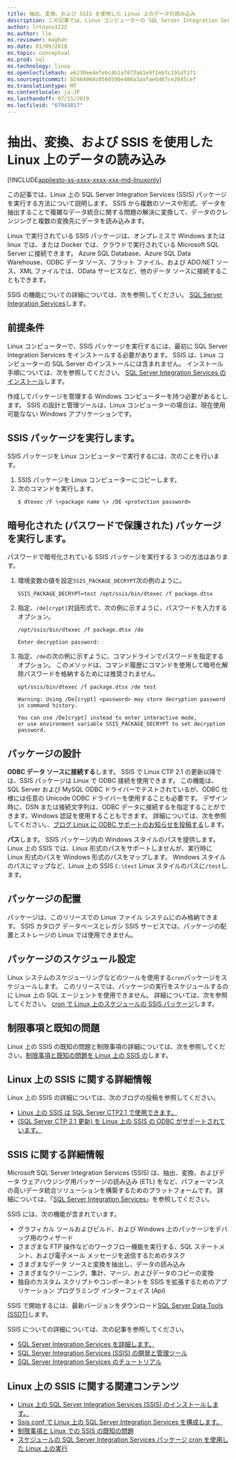 ```yaml
---
title: 抽出、変換、および SSIS を使用した Linux 上のデータの読み込み
description: この記事では、Linux コンピューターの SQL Server Integration Services (SSIS) をについて説明します
author: lrtoyou1223
ms.author: lle
ms.reviewer: maghan
ms.date: 01/09/2018
ms.topic: conceptual
ms.prod: sql
ms.technology: linux
ms.openlocfilehash: e6230ee4efebc4b1af873a61e9f2ebfc191df171
ms.sourcegitcommit: b2464064c0566590e486a3aafae6d67ce2645cef
ms.translationtype: MT
ms.contentlocale: ja-JP
ms.lasthandoff: 07/15/2019
ms.locfileid: "67943817"
---
```

# <a name="extract-transform-and-load-data-on-linux-with-ssis"></a>抽出、変換、および SSIS を使用した Linux 上のデータの読み込み

[!INCLUDE[appliesto-ss-xxxx-xxxx-xxx-md-linuxonly](../includes/appliesto-ss-xxxx-xxxx-xxx-md-linuxonly.md)]

この記事では、Linux 上の SQL Server Integration Services (SSIS) パッケージを実行する方法について説明します。 SSIS から複数のソースや形式、データを抽出することで複雑なデータ統合に関する問題の解決に変換して、データのクレンジングと複数の変換先にデータを読み込みます。 

Linux で実行されている SSIS パッケージは、オンプレミスで Windows または linux では、または Docker では、クラウドで実行されている Microsoft SQL Server に接続できます。 Azure SQL Database、Azure SQL Data Warehouse、ODBC データ ソース、フラット ファイル、および ADO.NET ソース、XML ファイルでは、OData サービスなど、他のデータ ソースに接続することもできます。

SSIS の機能についての詳細については、次を参照してください。 [SQL Server Integration Services](../integration-services/sql-server-integration-services.md)します。

## <a name="prerequisites"></a>前提条件

Linux コンピューターで、SSIS パッケージを実行するには、最初に SQL Server Integration Services をインストールする必要があります。 SSIS は、Linux コンピューターの SQL Server のインストールには含まれません。 インストール手順については、次を参照してください。 [SQL Server Integration Services のインストール](sql-server-linux-setup-ssis.md)します。

作成してパッケージを管理する Windows コンピューターを持つ必要があるとします。 SSIS の設計と管理ツールは、Linux コンピューターの場合は、現在使用可能なない Windows アプリケーションです。 

## <a name="run-an-ssis-package"></a>SSIS パッケージを実行します。

SSIS パッケージを Linux コンピューターで実行するには、次のことを行います。

1.  SSIS パッケージを Linux コンピューターにコピーします。
2.  次のコマンドを実行します。
    ```
    $ dtexec /F \<package name \> /DE <protection password>
    ```

## <a name="run-an-encrypted-password-protected-package"></a>暗号化された (パスワードで保護された) パッケージを実行します。
パスワードで暗号化されている SSIS パッケージを実行する 3 つの方法はあります。

1.  環境変数の値を設定`SSIS_PACKAGE_DECRYPT`次の例のように。

    ```
    SSIS_PACKAGE_DECRYPT=test /opt/ssis/bin/dtexec /f package.dtsx
    ```

2.  指定、`/de[crypt]`対話形式で、次の例に示すように、パスワードを入力するオプション。

    ```
    /opt/ssis/bin/dtexec /f package.dtsx /de
    
    Enter decryption password:
    ```

3.  指定、`/de`の次の例に示すように、コマンドラインでパスワードを指定するオプション。 このメソッドは、コマンド履歴にコマンドを使用して暗号化解除パスワードを格納するためには推奨されません。

    ```
    opt/ssis/bin/dtexec /f package.dtsx /de test
    
    Warning: Using /De[crypt] <password> may store decryption password in command history.
    
    You can use /De[crypt] instead to enter interactive mode,
    or use environment variable SSIS_PACKAGE_DECRYPT to set decryption password.
    ```

## <a name="design-packages"></a>パッケージの設計

**ODBC データ ソースに接続する**します。 SSIS で Linux CTP 2.1 の更新以降では、SSIS パッケージは Linux で ODBC 接続を使用できます。 この機能は、SQL Server および MySQL ODBC ドライバーでテストされているが、ODBC 仕様には任意の Unicode ODBC ドライバーを使用することも必要です。 デザイン時に、DSN または接続文字列は、ODBC データに接続するを指定することができます。Windows 認証を使用することもできます。 詳細については、次を参照してください。、[ブログ Linux に ODBC サポートのお知らせを投稿する](https://blogs.msdn.microsoft.com/ssis/2017/06/16/odbc-is-supported-in-ssis-on-linux-ssis-helsinki-ctp2-1-refresh/)します。

**パス**します。 SSIS パッケージ内の Windows スタイルのパスを提供します。 Linux 上の SSIS では、Linux 形式のパスをサポートしませんが、実行時に Linux 形式のパスを Windows 形式のパスをマップします。 Windows スタイルのパスにマップなど、Linux 上の SSIS `C:\test` Linux スタイルのパスに`/test`します。

## <a name="deploy-packages"></a>パッケージの配置
パッケージは、このリリースでの Linux ファイル システムにのみ格納できます。 SSIS カタログ データベースとレガシ SSIS サービスでは、パッケージの配置とストレージの Linux では使用できません。

## <a name="schedule-packages"></a>パッケージのスケジュール設定
Linux システムのスケジューリングなどのツールを使用する`cron`パッケージをスケジュールします。 このリリースでは、パッケージの実行をスケジュールするのに Linux 上の SQL エージェントを使用できません。 詳細については、次を参照してください。 [cron で Linux 上のスケジュールの SSIS パッケージ](sql-server-linux-schedule-ssis-packages.md)します。

## <a name="limitations-and-known-issues"></a>制限事項と既知の問題

Linux 上の SSIS の既知の問題と制限事項の詳細については、次を参照してください。[制限事項と既知の問題を Linux 上の SSIS の](sql-server-linux-ssis-known-issues.md)します。

## <a name="more-info-about-ssis-on-linux"></a>Linux 上の SSIS に関する詳細情報

Linux 上の SSIS の詳細については、次のブログの投稿を参照してください。

-   [Linux 上の SSIS は SQL Server CTP2.1 で使用できます。](https://blogs.msdn.microsoft.com/ssis/2017/05/17/ssis-helsinki-is-available-in-sql-server-vnext-ctp2-1/)
-   [(SQL Server CTP 2.1 更新) を Linux 上の SSIS の ODBC がサポートされています。](https://blogs.msdn.microsoft.com/ssis/2017/06/16/odbc-is-supported-in-ssis-on-linux-ssis-helsinki-ctp2-1-refresh/)

## <a name="more-info-about-ssis"></a>SSIS に関する詳細情報

Microsoft SQL Server Integration Services (SSIS) は、抽出、変換、およびデータ ウェアハウジング用パッケージの読み込み (ETL) をなど、パフォーマンスの高いデータ統合ソリューションを構築するためのプラットフォームです。 詳細については、「[SQL Server Integration Services](/sql/integration-services/sql-server-integration-services)」を参照してください。

SSIS には、次の機能が含まれています。
- グラフィカル ツールおよびビルド、および Windows 上のパッケージをデバッグ用のウィザード
- さまざまな FTP 操作などのワークフロー機能を実行する、SQL ステートメント、および電子メール メッセージを送信するためのタスク
- さまざまなデータ ソースと変換を抽出し、データの読み込み
- さまざまなクリーニング、集計、マージ、およびデータのコピーの変換
- 独自のカスタム スクリプトやコンポーネントを SSIS を拡張するためのアプリケーション プログラミング インターフェイス (Api)

SSIS で開始するには、最新バージョンをダウンロード[SQL Server Data Tools (SSDT)](../integration-services/ssis-how-to-create-an-etl-package.md)します。

SSIS についての詳細については、次の記事を参照してください。
- [SQL Server Integration Services を詳細します。](../integration-services/sql-server-integration-services.md)
- [SQL Server Integration Services (SSIS) の開発と管理ツール](../integration-services/integration-services-ssis-development-and-management-tools.md)
- [SQL Server Integration Services のチュートリアル](../integration-services/integration-services-tutorials.md)

## <a name="related-content-about-ssis-on-linux"></a>Linux 上の SSIS に関する関連コンテンツ
-   [Linux 上の SQL Server Integration Services (SSIS) のインストールします。](sql-server-linux-setup-ssis.md)
-   [Ssis conf で Linux 上の SQL Server Integration Services を構成します。](sql-server-linux-configure-ssis.md)
-   [制限事項と Linux での SSIS の既知の問題](sql-server-linux-ssis-known-issues.md)
-   [スケジュールの SQL Server Integration Services パッケージ cron を使用した Linux 上の実行](sql-server-linux-schedule-ssis-packages.md)
